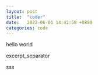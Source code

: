 ```yaml
---
layout: post
title:  "coder"
date:   2022-06-01 14:42:58 +0800
categories: code
---
```


hello world


excerpt_separator


sss